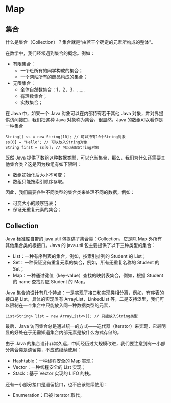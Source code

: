 # Map

## 集合

什么是集合（Collection）？集合就是“由若干个确定的元素所构成的整体”。

在数学中，我们经常遇到集合的概念。例如：

- 有限集合：
  - 一个班所有的同学构成的集合；
  - 一个网站所有的商品构成的集合；
- 无限集合：
  - 全体自然数集合：1，2，3，……
  - 有理数集合；
  - 实数集合；

在 Java 中，如果一个 Java 对象可以在内部持有若干其他 Java 对象，并对外提供访问接口，我们把这种 Java 对象称为集合。很显然，Java 的数组可以看作是一种集合

```text
String[] ss = new String[10]; // 可以持有10个String对象
ss[0] = "Hello"; // 可以放入String对象
String first = ss[0]; // 可以获取String对象
```

既然 Java 提供了数组这种数据类型，可以充当集合，那么，我们为什么还需要其他集合类？这是因为数组有如下限制：

- 数组初始化后大小不可变；
- 数组只能按索引顺序存取。

因此，我们需要各种不同类型的集合类来处理不同的数据，例如：

- 可变大小的顺序链表；
- 保证无重复元素的集合；

## Collection

Java 标准库自带的 java.util 包提供了集合类：Collection，它是除 Map 外所有其他集合类的根接口。Java 的 java.util 包主要提供了以下三种类型的集合：

- List：一种有序列表的集合，例如，按索引排列的 Student 的 List；
- Set：一种保证没有重复元素的集合，例如，所有无重复名称的 Student 的 Set；
- Map：一种通过键值（key-value）查找的映射表集合，例如，根据 Student 的 name 查找对应 Student 的 Map。

Java 集合的设计有几个特点：一是实现了接口和实现类相分离，例如，有序表的接口是 List，具体的实现类有 ArrayList，LinkedList 等，二是支持泛型，我们可以限制在一个集合中只能放入同一种数据类型的元素，

```text
List<String> list = new ArrayList<>(); // 只能放入String类型
```

最后，Java 访问集合总是通过统一的方式——迭代器（Iterator）来实现，它最明显的好处在于无需知道集合内部元素是按什么方式存储的。

由于 Java 的集合设计非常久远，中间经历过大规模改进，我们要注意到有一小部分集合类是遗留类，不应该继续使用：

- Hashtable：一种线程安全的 Map 实现；
- Vector：一种线程安全的 List 实现；
- Stack：基于 Vector 实现的 LIFO 的栈。

还有一小部分接口是遗留接口，也不应该继续使用：

- Enumeration：已被 Iterator 取代。
